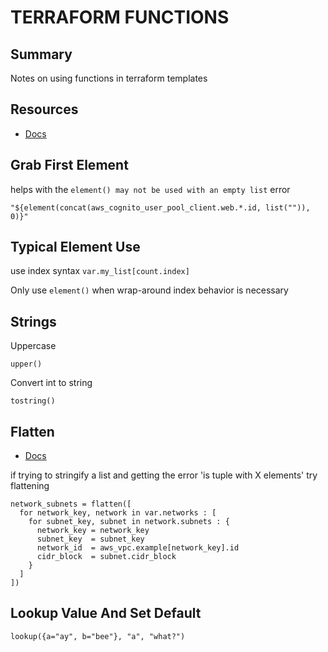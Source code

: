 # TERRAFORM FUNCTIONS

## Summary

Notes on using functions in terraform templates

## Resources

- [Docs](https://www.terraform.io/docs/configuration/functions.html)

## Grab First Element

helps with the `element() may not be used with an empty list` error

```hcl
"${element(concat(aws_cognito_user_pool_client.web.*.id, list("")), 0)}"
```

## Typical Element Use

use index syntax `var.my_list[count.index]`

Only use `element()` when wrap-around index behavior is necessary

## Strings

Uppercase

```hcl
upper()
```

Convert int to string

```hcl
tostring()
```

## Flatten

- [Docs](https://www.terraform.io/docs/configuration/functions/flatten.html)

if trying to stringify a list and getting the error 'is tuple with X elements'
try flattening

```hcl
network_subnets = flatten([
  for network_key, network in var.networks : [
    for subnet_key, subnet in network.subnets : {
      network_key = network_key
      subnet_key  = subnet_key
      network_id  = aws_vpc.example[network_key].id
      cidr_block  = subnet.cidr_block
    }
  ]
])
```

## Lookup Value And Set Default

```hcl
lookup({a="ay", b="bee"}, "a", "what?")
```

